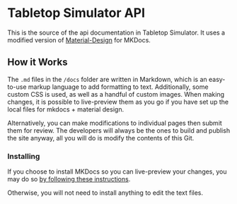 # Tabletop Simulator API

This is the source of the api documentation in Tabletop Simulator. It uses a modified version of [Material-Design](https://github.com/squidfunk/mkdocs-material) for MKDocs.

## How it Works

The `.md` files in the `/docs` folder are written in Markdown, which is an easy-to-use markup language to add formatting to text. Additionally, some custom CSS is used, as well as a handful of custom images. When making changes, it is possible to live-preview them as you go if you have set up the local files for mkdocs + material design.

Alternatively, you can make modifications to individual pages then submit them for review. The developers will always be the ones to build and publish the site anyway, all you will do is modify the contents of this Git.

### Installing

If you choose to install MKDocs so you can live-preview your changes, you may do so [by following these instructions](https://squidfunk.github.io/mkdocs-material/getting-started/).

Otherwise, you will not need to install anything to edit the text files.
